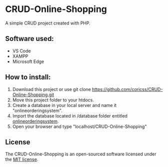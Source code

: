 # CRUD-Online-Shopping
A simple CRUD project created with PHP.
## Software used:
* VS Code
* XAMPP
* Microsoft Edge

## How to install:
1. Download this project or use git clone https://github.com/coricss/CRUD-Online-Shopping.git
2. Move this project folder to your htdocs.
3. Create a database in your local server and name it "onlineorderingsystem".
4. Import the database located in /database folder entitled [onlineorderingsystem](https://github.com/coricss/CRUD-Online-Shopping/blob/main/database/onlineorderingsystem.sql).
5. Open your browser and type "localhost/CRUD-Online-Shopping"

## License

The CRUD-Online-Shopping is an open-sourced software licensed under the [MIT license](https://github.com/coricss/CRUD-Online-Shopping/blob/main/LICENSE).
